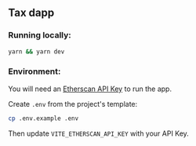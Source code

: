 ## Tax dapp

### Running locally:

```sh
yarn && yarn dev
```

### Environment:

You will need an [Etherscan API Key](https://docs.etherscan.io/getting-started/viewing-api-usage-statistics#creating-an-api-key) to run the app.

Create `.env` from the project's template:

```sh
cp .env.example .env
```
Then update `VITE_ETHERSCAN_API_KEY` with your API Key.
